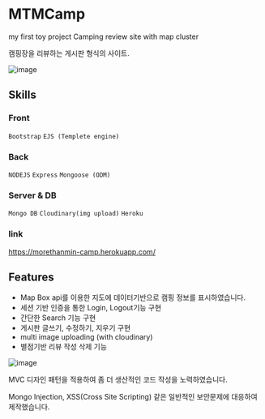 # MTMCamp
my first toy project Camping review site with map cluster

캠핑장을 리뷰하는 게시판 형식의 사이트.

![image](https://user-images.githubusercontent.com/72514247/105853932-96829d00-6029-11eb-872e-40cd8e44c8a3.png)

## Skills

### Front

`Bootstrap` `EJS (Templete engine)`

### Back

`NODEJS` `Express` `Mongoose (ODM)`

### Server & DB

`Mongo DB` `Cloudinary(img upload)` `Heroku`

### link

https://morethanmin-camp.herokuapp.com/


## Features

- Map Box api를 이용한 지도에 데이터기반으로 캠핑 정보를 표시하였습니다.
- 세션 기반 인증을 통한 Login, Logout기능 구현
- 간단한 Search 기능 구현
- 게시판 글쓰기, 수정하기, 지우기 구현
- multi image uploading (with cloudinary)
- 별점기반 리뷰 작성 삭제 기능

![image](https://user-images.githubusercontent.com/72514247/105837022-6b8c4f00-6011-11eb-8869-5f05dca7cec1.png)


MVC 디자인 패턴을 적용하여 좀 더 생산적인 코드 작성을 노력하였습니다.

Mongo Injection, XSS(Cross Site Scripting) 같은 일반적인 보안문제에 대응하여 제작했습니다.

